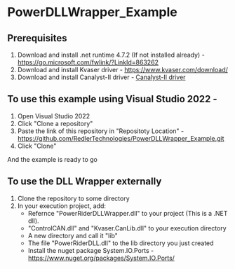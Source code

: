 # PowerDLLWrapper_Example
## Prerequisites
1. Download and install .net runtime 4.7.2 (If not installed already) - https://go.microsoft.com/fwlink/?LinkId=863262
2. Download and install Kvaser driver - https://www.kvaser.com/download/
3. Download and install Canalyst-II driver - [Canalyst-II driver](https://www.zhcxgd.com/en/ZLXZ.html)

## To use this example using Visual Studio 2022 - 
1. Open Visual Studio 2022
2. Click "Clone a repository"
3. Paste the link of this repository in "Repositoty Location" - https://github.com/RedlerTechnologies/PowerDLLWrapper_Example.git
4. Click "Clone"

And the example is ready to go

## To use the DLL Wrapper externally
1. Clone the repository to some directory
2. In your execution project, add:
   + Refernce "PowerRiderDLLWrapper.dll" to your project (This is a .NET dll).  
   + "ControlCAN.dll" and "Kvaser.CanLib.dll" to your execution directory
   + A new directory and call it "lib"
   + The file "PowerRiderDLL.dll" to the lib directory you just created
   + Install the nuget package System.IO.Ports - https://www.nuget.org/packages/System.IO.Ports/
